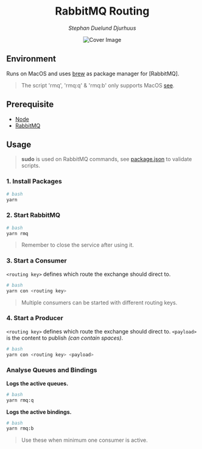 <h1 align="center">RabbitMQ Routing</h1>
<p align="center"><i>Stephan Duelund Djurhuus</i></p>

<p align="center">
    <img src="https://res.cloudinary.com/cuongbangoc/image/upload/v1440913221/rabbit-logo_dfefmx.jpg" alt="Cover Image"/>
</p>

## Environment
Runs on MacOS and uses [brew]() as package manager for [RabbitMQ].
> The script 'rmq', 'rmq:q' & 'rmq:b' only supports MacOS [see](https://www.rabbitmq.com/cli.html).
## Prerequisite
* [Node](https://nodejs.org/en/)
* [RabbitMQ](https://www.rabbitmq.com/install-homebrew.html)

## Usage

> **sudo** is used on RabbitMQ commands, see [package.json](package.json) to validate scripts.

### 1. Install Packages

```bash
# bash
yarn
```

### 2. Start RabbitMQ

```bash
# bash
yarn rmq
```
> Remember to close the service after using it.
### 3. Start a Consumer

`<routing key>` defines which route the exchange should direct to.

```bash
# bash
yarn con <routing key>
```

> Multiple consumers can be started with different routing keys.

### 4. Start a Producer

`<routing key>` defines which route the exchange should direct to.
`<payload>` is the content to publish *(can contain spaces)*.

```bash
# bash
yarn con <routing key> <payload>
```

### Analyse Queues and Bindings

**Logs the active queues.**
```bash
# bash
yarn rmq:q
```

**Logs the active bindings.**
```bash
# bash
yarn rmq:b
```

> Use these when minimum one consumer is active.